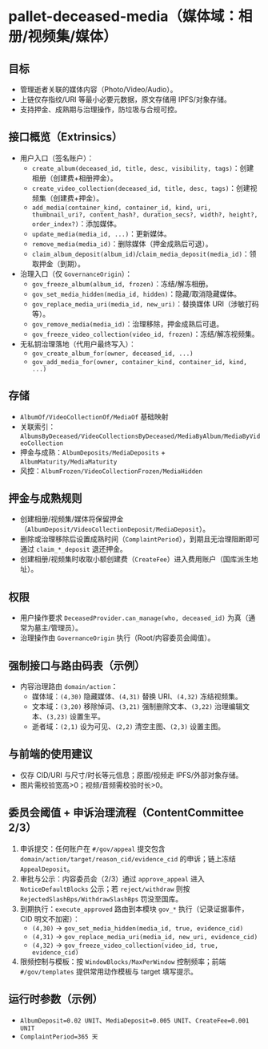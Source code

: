 # pallet-deceased-media（媒体域：相册/视频集/媒体）

## 目标
- 管理逝者关联的媒体内容（Photo/Video/Audio）。
- 上链仅存指纹/URI 等最小必要元数据，原文存储用 IPFS/对象存储。
- 支持押金、成熟期与治理操作，防垃圾与合规可控。

## 接口概览（Extrinsics）
- 用户入口（签名账户）：
  - `create_album(deceased_id, title, desc, visibility, tags)`：创建相册（创建费+相册押金）。
  - `create_video_collection(deceased_id, title, desc, tags)`：创建视频集（创建费+押金）。
  - `add_media(container_kind, container_id, kind, uri, thumbnail_uri?, content_hash?, duration_secs?, width?, height?, order_index?)`：添加媒体。
  - `update_media(media_id, ...)`：更新媒体。
  - `remove_media(media_id)`：删除媒体（押金成熟后可退）。
  - `claim_album_deposit(album_id)`/`claim_media_deposit(media_id)`：领取押金（到期）。
- 治理入口（仅 `GovernanceOrigin`）：
  - `gov_freeze_album(album_id, frozen)`：冻结/解冻相册。
  - `gov_set_media_hidden(media_id, hidden)`：隐藏/取消隐藏媒体。
  - `gov_replace_media_uri(media_id, new_uri)`：替换媒体 URI（涉敏打码等）。
  - `gov_remove_media(media_id)`：治理移除，押金成熟后可退。
  - `gov_freeze_video_collection(video_id, frozen)`：冻结/解冻视频集。
- 无私钥治理落地（代用户最终写入）：
  - `gov_create_album_for(owner, deceased_id, ...)`
  - `gov_add_media_for(owner, container_kind, container_id, kind, ...)`

## 存储
- `AlbumOf/VideoCollectionOf/MediaOf` 基础映射
- 关联索引：`AlbumsByDeceased/VideoCollectionsByDeceased/MediaByAlbum/MediaByVideoCollection`
- 押金与成熟：`AlbumDeposits/MediaDeposits` + `AlbumMaturity/MediaMaturity`
- 风控：`AlbumFrozen/VideoCollectionFrozen/MediaHidden`

## 押金与成熟规则
- 创建相册/视频集/媒体将保留押金（`AlbumDeposit/VideoCollectionDeposit/MediaDeposit`）。
- 删除或治理移除后设置成熟时间（`ComplaintPeriod`），到期且无治理阻断即可通过 `claim_*_deposit` 退还押金。
- 创建相册/视频集时收取小额创建费（`CreateFee`）进入费用账户（国库派生地址）。

## 权限
- 用户操作要求 `DeceasedProvider.can_manage(who, deceased_id)` 为真（通常为墓主/管理员）。
- 治理操作由 `GovernanceOrigin` 执行（Root/内容委员会阈值）。

## 强制接口与路由码表（示例）
- 内容治理路由 `domain/action`：
  - 媒体域：`(4,30)` 隐藏媒体、`(4,31)` 替换 URI、`(4,32)` 冻结视频集。
  - 文本域：`(3,20)` 移除悼词、`(3,21)` 强制删除文本、`(3,22)` 治理编辑文本、`(3,23)` 设置生平。
  - 逝者域：`(2,1)` 设为可见、`(2,2)` 清空主图、`(2,3)` 设置主图。

## 与前端的使用建议
- 仅存 CID/URI 与尺寸/时长等元信息；原图/视频走 IPFS/外部对象存储。
- 图片需校验宽高>0；视频/音频需校验时长>0。

## 委员会阈值 + 申诉治理流程（ContentCommittee 2/3）
1. 申诉提交：任何账户在 `#/gov/appeal` 提交包含 `domain/action/target/reason_cid/evidence_cid` 的申诉；链上冻结 `AppealDeposit`。
2. 审批与公示：内容委员会（2/3）通过 `approve_appeal` 进入 `NoticeDefaultBlocks` 公示；若 `reject/withdraw` 则按 `RejectedSlashBps/WithdrawSlashBps` 罚没至国库。
3. 到期执行：`execute_approved` 路由到本模块 `gov_*` 执行（记录证据事件，CID 明文不加密）：
   - `(4,30)` → `gov_set_media_hidden(media_id, true, evidence_cid)`
   - `(4,31)` → `gov_replace_media_uri(media_id, new_uri, evidence_cid)`
   - `(4,32)` → `gov_freeze_video_collection(video_id, true, evidence_cid)`
4. 限频控制与模板：按 `WindowBlocks/MaxPerWindow` 控制频率；前端 `#/gov/templates` 提供常用动作模板与 target 填写提示。

## 运行时参数（示例）
- `AlbumDeposit=0.02 UNIT`、`MediaDeposit=0.005 UNIT`、`CreateFee=0.001 UNIT`
- `ComplaintPeriod=365 天`
